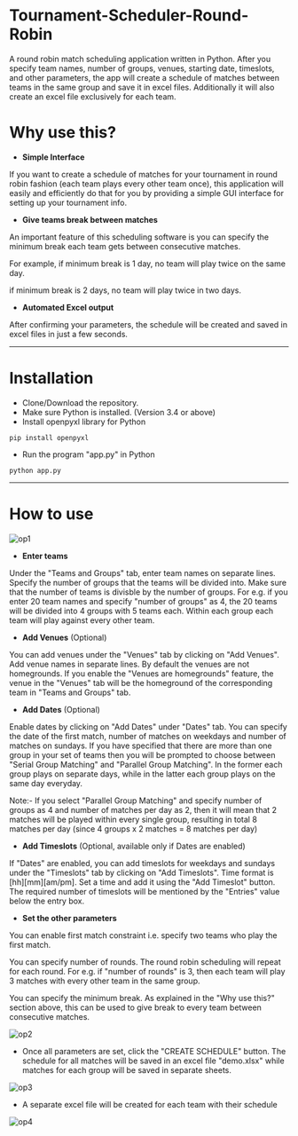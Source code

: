 # Tournament-Scheduler-Round-Robin
A round robin match scheduling application written in Python. After you specify team names, number of groups, venues, starting date, timeslots, and other parameters, the app will create a schedule of matches between teams in the same group and save it in excel files. Additionally it will also create an excel file exclusively for each team.

# Why use this?
- **Simple Interface**

If you want to create a schedule of matches for your tournament in round robin fashion (each team plays every other team once), this application will easily and efficiently do that for you by providing a simple GUI interface for setting up your tournament info.
- **Give teams break between matches**

An important feature of this scheduling software is you can specify the minimum break each team gets between consecutive matches. 

For example, if minimum break is 1 day, no team will play twice on the same day.

if minimum break is 2 days, no team will play twice in two days. 

- **Automated Excel output**

After confirming your parameters, the schedule will be created and saved in excel files in just a few seconds.

---------------------
# Installation
- Clone/Download the repository.
- Make sure Python is installed. (Version 3.4 or above)
- Install openpyxl library for Python
```
pip install openpyxl
```
- Run the program "app.py" in Python
```
python app.py
```

---------------------
# How to use

![op1](https://user-images.githubusercontent.com/55421311/190156682-327c38e5-caf8-4c2a-bcc8-edb28ca348e5.png)

- **Enter teams**

Under the "Teams and Groups" tab, enter team names on separate lines. Specify the number of groups that the teams will be divided into. Make sure that the number of teams is divisble by the number of groups. For e.g. if you enter 20 team names and specify "number of groups" as 4, the 20 teams will be divided into 4 groups with 5 teams each. Within each group each team will play against every other team.

- **Add Venues** (Optional)

You can add venues under the "Venues" tab by clicking on "Add Venues". Add venue names in separate lines. By default the venues are not homegrounds. If you enable the "Venues are homegrounds" feature, the venue in the "Venues" tab will be the homeground of the corresponding team in "Teams and Groups" tab.

- **Add Dates** (Optional)

Enable dates by clicking on "Add Dates" under "Dates" tab. You can specify the date of the first match, number of matches on weekdays and number of matches on sundays.
If you have specified that there are more than one group in your set of teams then you will be prompted to choose between "Serial Group Matching" and "Parallel Group Matching". In the former each group plays on separate days, while in the latter each group plays on the same day everyday. 

Note:- If you select "Parallel Group Matching" and specify number of groups as 4 and number of matches per day as 2, then it will mean that 2 matches will be played within every single group, resulting in total 8 matches per day (since 4 groups x 2 matches = 8 matches per day)

- **Add Timeslots** (Optional, available only if Dates are enabled)

If "Dates" are enabled, you can add timeslots for weekdays and sundays under the "Timeslots" tab by clicking on "Add Timeslots".
Time format is [hh][mm][am/pm]. Set a time and add it using the "Add Timeslot" button. The required number of timeslots will be mentioned by the "Entries" value below the entry box.

- **Set the other parameters**

You can enable first match constraint i.e. specify two teams who play the first match.

You can specify number of rounds. The round robin scheduling will repeat for each round. For e.g. if "number of rounds" is 3, then each team will play 3 matches with every other team in the same group.

You can specify the minimum break. As explained in the "Why use this?" section above, this can be used to give break to every team between consecutive matches.
 
 ![op2](https://user-images.githubusercontent.com/55421311/190156733-fd329f84-1e0c-43be-9916-f5e5c62695c1.png)

- Once all parameters are set, click the "CREATE SCHEDULE" button. The schedule for all matches will be saved in an excel file "demo.xlsx" while matches for each group will be saved in separate sheets. 

![op3](https://user-images.githubusercontent.com/55421311/190158537-9c13d17b-e30f-4e63-9c2e-8e32402678a6.png)

- A separate excel file will be created for each team with their schedule

![op4](https://user-images.githubusercontent.com/55421311/190159460-a8922120-aba8-456b-a7ac-c5470d377e08.png)

 
